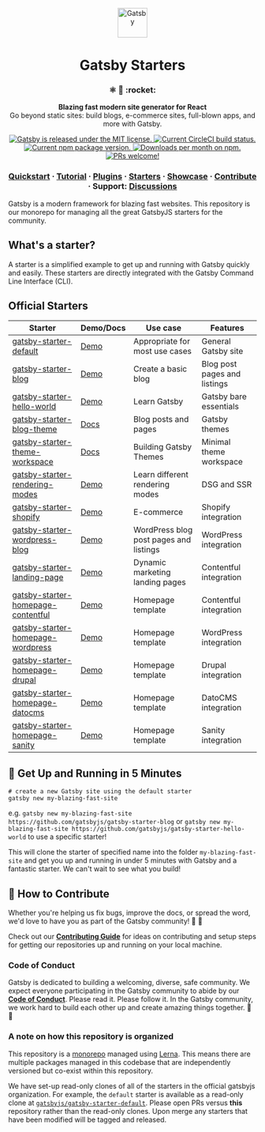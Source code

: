 <p align="center">
  <a href="https://gatsbyjs.com">
    <img alt="Gatsby" src="https://www.gatsbyjs.com/Gatsby-Monogram.svg" width="60" />
  </a>
</p>
<h1 align="center">
  Gatsby Starters
</h1>

<h3 align="center">
  ⚛️ 📄 :rocket:
</h3>
<p align="center">
  <strong>Blazing fast modern site generator for React</strong><br>
  Go beyond static sites: build blogs, e-commerce sites, full-blown apps, and more with Gatsby.
</p>
<p align="center">
  <a href="https://github.com/gatsbyjs/gatsby/blob/master/LICENSE">
    <img src="https://img.shields.io/badge/license-MIT-blue.svg" alt="Gatsby is released under the MIT license." />
  </a>
  <a href="https://circleci.com/gh/DSchau/starters">
    <img src="https://circleci.com/gh/DSchau/starters.svg?style=shield" alt="Current CircleCI build status." />
  </a>
  <a href="https://www.npmjs.org/package/gatsby">
    <img src="https://img.shields.io/npm/v/gatsby.svg" alt="Current npm package version." />
  </a>
  <a href="https://npmcharts.com/compare/gatsby?minimal=true">
    <img src="https://img.shields.io/npm/dm/gatsby.svg" alt="Downloads per month on npm." />
  </a>
  <a href="https://gatsbyjs.com/contributing/how-to-contribute/">
    <img src="https://img.shields.io/badge/PRs-welcome-brightgreen.svg" alt="PRs welcome!" />
  </a>
</p>

<h3 align="center">
  <a href="https://www.gatsbyjs.com/docs/quick-start/">Quickstart</a>
  <span> · </span>
  <a href="https://www.gatsbyjs.com/docs/tutorial/getting-started/">Tutorial</a>
  <span> · </span>
  <a href="https://www.gatsbyjs.com/plugins/">Plugins</a>
  <span> · </span>
  <a href="https://www.gatsbyjs.com/starters/">Starters</a>
  <span> · </span>
  <a href="https://www.gatsbyjs.com/showcase/">Showcase</a>
  <span> · </span>
  <a href="https://www.gatsbyjs.com/contributing/how-to-contribute/">Contribute</a>
  <span> · </span>
  Support: <a href="https://github.com/gatsbyjs/gatsby/discussions">Discussions</a>
</h3>

Gatsby is a modern framework for blazing fast websites. This repository is our monorepo for managing all the great GatsbyJS starters for the community.

## What's a starter?

A starter is a simplified example to get up and running with Gatsby quickly and easily. These starters are directly integrated with the Gatsby Command Line Interface (CLI).

## Official Starters

| Starter                                                                                              | Demo/Docs                                                  | Use case                               | Features                     |
| ---------------------------------------------------------------------------------------------------- | ---------------------------------------------------------- | -------------------------------------- | ---------------------------- |
| [gatsby-starter-default](https://github.com/gatsbyjs/gatsby-starter-default)                         | [Demo](https://gatsbystarterdefaultsource.gatsbyjs.io/)    | Appropriate for most use cases         | General Gatsby site          |
| [gatsby-starter-blog](https://github.com/gatsbyjs/gatsby-starter-blog)                               | [Demo](https://gatsbystarterblogsource.gatsbyjs.io/)       | Create a basic blog                    | Blog post pages and listings |
| [gatsby-starter-hello-world](https://github.com/gatsbyjs/gatsby-starter-hello-world)                 | [Demo](https://gatsbystarterhelloworldsource.gatsbyjs.io/) | Learn Gatsby                           | Gatsby bare essentials       |
| [gatsby-starter-blog-theme](https://github.com/gatsbyjs/gatsby-starter-blog-theme)                   | [Docs](/docs/themes/)                                      | Blog posts and pages                   | Gatsby themes                |
| [gatsby-starter-theme-workspace](https://github.com/gatsbyjs/gatsby-starter-theme-workspace)         | [Docs](/docs/how-to/plugins-and-themes/building-themes/)   | Building Gatsby Themes                 | Minimal theme workspace      |
| [gatsby-starter-rendering-modes](https://github.com/gatsbyjs/gatsby-starter-rendering-modes)         | [Demo](https://gatsbystarterrenderingmodes.gatsbyjs.io/)   | Learn different rendering modes        | DSG and SSR                  |
| [gatsby-starter-shopify](https://github.com/gatsbyjs/gatsby-starter-shopify)                         | [Demo](https://shopify-demo.gatsbyjs.com/)                 | E-commerce                             | Shopify integration          |
| [gatsby-starter-wordpress-blog](https://github.com/gatsbyjs/gatsby-starter-wordpress-blog)           | [Demo](https://gatsbystarterwpblog.gatsbyjs.io/)           | WordPress blog post pages and listings | WordPress integration        |
| [gatsby-starter-landing-page](https://github.com/gatsbyjs/gatsby-starter-landing-page)               | [Demo](https://landingpagestarter.gatsbyjs.io/)            | Dynamic marketing landing pages        | Contentful integration       |
| [gatsby-starter-homepage-contentful](https://github.com/gatsbyjs/gatsby-starter-contentful-homepage) | [Demo](https://gatsbycontentfulhomepage.gatsbyjs.io/)      | Homepage template                      | Contentful integration       |
| [gatsby-starter-homepage-wordpress](https://github.com/gatsbyjs/gatsby-starter-wordpress-homepage)   | [Demo](https://gatsbywordpresshomepage.gatsbyjs.io/)       | Homepage template                      | WordPress integration        |
| [gatsby-starter-homepage-drupal](https://github.com/gatsbyjs/gatsby-starter-drupal-homepage)         | [Demo](https://gatsbydrupalhomepage.gatsbyjs.io/)          | Homepage template                      | Drupal integration           |
| [gatsby-starter-homepage-datocms](https://github.com/gatsbyjs/gatsby-starter-datocms-homepage)       | [Demo](https://gatsbydatocmshomepage.gatsbyjs.io/)         | Homepage template                      | DatoCMS integration          |
| [gatsby-starter-homepage-sanity](https://github.com/gatsbyjs/gatsby-starter-sanity-homepage)         | [Demo](https://gatsbystartersanityhomepage.gatsbyjs.io/)   | Homepage template                      | Sanity integration           |

## 🚀 Get Up and Running in 5 Minutes

```shell
# create a new Gatsby site using the default starter
gatsby new my-blazing-fast-site
```

e.g. `gatsby new my-blazing-fast-site https://github.com/gatsbyjs/gatsby-starter-blog` or `gatsby new my-blazing-fast-site https://github.com/gatsbyjs/gatsby-starter-hello-world` to use a specific starter!

This will clone the starter of specified name into the folder `my-blazing-fast-site` and get you up and running in under 5 minutes with Gatsby and a fantastic starter. We can't wait to see what you build!

## 🤝 How to Contribute

Whether you're helping us fix bugs, improve the docs, or spread the word, we'd love to have you as part of the Gatsby community! :muscle: :purple_heart:

Check out our [**Contributing Guide**][contributing-guide] for ideas on contributing and setup steps for getting our repositories up and running on your local machine.

### Code of Conduct

Gatsby is dedicated to building a welcoming, diverse, safe community. We expect everyone participating in the Gatsby community to abide by our [**Code of Conduct**][code-of-conduct]. Please read it. Please follow it. In the Gatsby community, we work hard to build each other up and create amazing things together. :muscle: :purple_heart:

### A note on how this repository is organized

This repository is a [monorepo][monorepo] managed using [Lerna][lerna]. This means there are multiple packages managed in this codebase that are independently versioned but co-exist within this repository.

We have set-up read-only clones of all of the starters in the official gatsbyjs organization. For example, the `default` starter is available as a read-only clone at [`gatsbyjs/gatsby-starter-default`][gatsby-starter-default]. Please open PRs versus **this** repository rather than the read-only clones. Upon merge any starters that have been modified will be tagged and released.

[code-of-conduct]: https://gatsbyjs.com/contributing/code-of-conduct/
[contributing-guide]: https://gatsbyjs.com/contributing/how-to-contribute/
[monorepo]: https://trunkbaseddevelopment.com/monorepos
[lerna]: https://github.com/lerna/lerna
[gatsby-starter-default]: https://github.com/gatsbyjs/gatsby-starter-default
